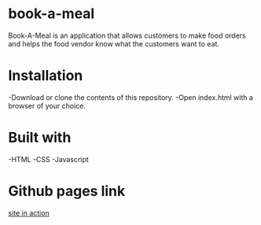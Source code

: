 # book-a-meal
Book-A-Meal is an application that allows customers to make food orders and helps the food vendor know what the customers want to eat.

# Installation
-Download or clone the contents of this repository.
-Open index.html with a browser of your choice.

# Built with
-HTML
-CSS
-Javascript

# Github pages link

[site in action](https://luqee.github.io/book-a-meal/)
